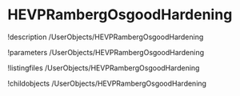<!-- MOOSE Documentation Stub: Remove this when content is added. -->

# HEVPRambergOsgoodHardening
!description /UserObjects/HEVPRambergOsgoodHardening

!parameters /UserObjects/HEVPRambergOsgoodHardening

!listingfiles /UserObjects/HEVPRambergOsgoodHardening

!childobjects /UserObjects/HEVPRambergOsgoodHardening
